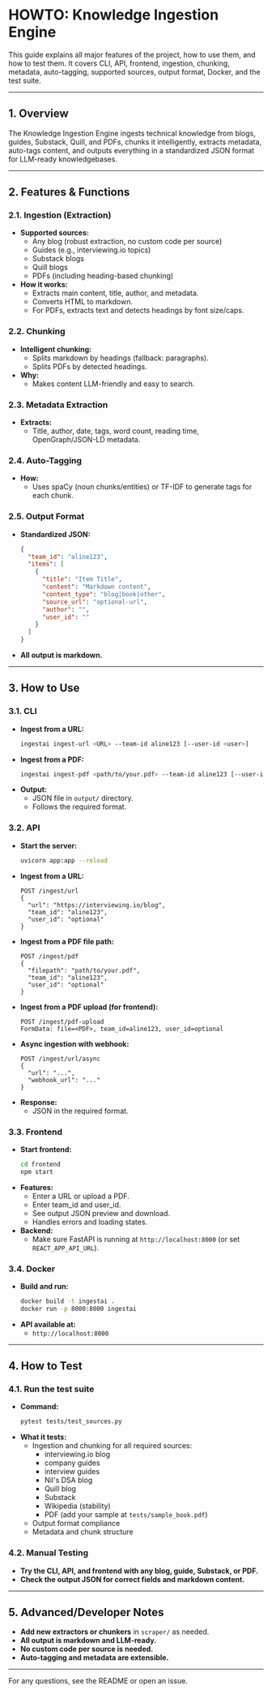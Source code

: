 # HOWTO: Knowledge Ingestion Engine

This guide explains all major features of the project, how to use them, and how to test them. It covers CLI, API, frontend, ingestion, chunking, metadata, auto-tagging, supported sources, output format, Docker, and the test suite.

---

## 1. Overview

The Knowledge Ingestion Engine ingests technical knowledge from blogs, guides, Substack, Quill, and PDFs, chunks it intelligently, extracts metadata, auto-tags content, and outputs everything in a standardized JSON format for LLM-ready knowledgebases.

---

## 2. Features & Functions

### 2.1. Ingestion (Extraction)
- **Supported sources:**
  - Any blog (robust extraction, no custom code per source)
  - Guides (e.g., interviewing.io topics)
  - Substack blogs
  - Quill blogs
  - PDFs (including heading-based chunking)
- **How it works:**
  - Extracts main content, title, author, and metadata.
  - Converts HTML to markdown.
  - For PDFs, extracts text and detects headings by font size/caps.

### 2.2. Chunking
- **Intelligent chunking:**
  - Splits markdown by headings (fallback: paragraphs).
  - Splits PDFs by detected headings.
- **Why:**
  - Makes content LLM-friendly and easy to search.

### 2.3. Metadata Extraction
- **Extracts:**
  - Title, author, date, tags, word count, reading time, OpenGraph/JSON-LD metadata.

### 2.4. Auto-Tagging
- **How:**
  - Uses spaCy (noun chunks/entities) or TF-IDF to generate tags for each chunk.

### 2.5. Output Format
- **Standardized JSON:**
  ```json
  {
    "team_id": "aline123",
    "items": [
      {
        "title": "Item Title",
        "content": "Markdown content",
        "content_type": "blog|book|other",
        "source_url": "optional-url",
        "author": "",
        "user_id": ""
      }
    ]
  }
  ```
- **All output is markdown.**

---

## 3. How to Use

### 3.1. CLI
- **Ingest from a URL:**
  ```bash
  ingestai ingest-url <URL> --team-id aline123 [--user-id <user>]
  ```
- **Ingest from a PDF:**
  ```bash
  ingestai ingest-pdf <path/to/your.pdf> --team-id aline123 [--user-id <user>]
  ```
- **Output:**
  - JSON file in `output/` directory.
  - Follows the required format.

### 3.2. API
- **Start the server:**
  ```bash
  uvicorn app:app --reload
  ```
- **Ingest from a URL:**
  ```http
  POST /ingest/url
  {
    "url": "https://interviewing.io/blog",
    "team_id": "aline123",
    "user_id": "optional"
  }
  ```
- **Ingest from a PDF file path:**
  ```http
  POST /ingest/pdf
  {
    "filepath": "path/to/your.pdf",
    "team_id": "aline123",
    "user_id": "optional"
  }
  ```
- **Ingest from a PDF upload (for frontend):**
  ```http
  POST /ingest/pdf-upload
  FormData: file=<PDF>, team_id=aline123, user_id=optional
  ```
- **Async ingestion with webhook:**
  ```http
  POST /ingest/url/async
  {
    "url": "...",
    "webhook_url": "..."
  }
  ```
- **Response:**
  - JSON in the required format.

### 3.3. Frontend
- **Start frontend:**
  ```bash
  cd frontend
  npm start
  ```
- **Features:**
  - Enter a URL or upload a PDF.
  - Enter team_id and user_id.
  - See output JSON preview and download.
  - Handles errors and loading states.
- **Backend:**
  - Make sure FastAPI is running at `http://localhost:8000` (or set `REACT_APP_API_URL`).

### 3.4. Docker
- **Build and run:**
  ```bash
  docker build -t ingestai .
  docker run -p 8000:8000 ingestai
  ```
- **API available at:**
  - `http://localhost:8000`

---

## 4. How to Test

### 4.1. Run the test suite
- **Command:**
  ```bash
  pytest tests/test_sources.py
  ```
- **What it tests:**
  - Ingestion and chunking for all required sources:
    - interviewing.io blog
    - company guides
    - interview guides
    - Nil's DSA blog
    - Quill blog
    - Substack
    - Wikipedia (stability)
    - PDF (add your sample at `tests/sample_book.pdf`)
  - Output format compliance
  - Metadata and chunk structure

### 4.2. Manual Testing
- **Try the CLI, API, and frontend with any blog, guide, Substack, or PDF.**
- **Check the output JSON for correct fields and markdown content.**

---

## 5. Advanced/Developer Notes

- **Add new extractors or chunkers** in `scraper/` as needed.
- **All output is markdown and LLM-ready.**
- **No custom code per source is needed.**
- **Auto-tagging and metadata are extensible.**

---

For any questions, see the README or open an issue. 